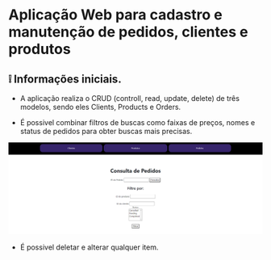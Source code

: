 # Aplicação Web para cadastro e manutenção de pedidos, clientes e produtos

## ❕ Informações iniciais.

- A aplicação realiza o CRUD (controll, read, update, delete) de três modelos, sendo eles Clients, Products e Orders.

- É possivel combinar filtros de buscas como faixas de preços, nomes e status de pedidos para obter buscas mais precisas.

![Tela de filtragem de produtos](public/images/exemplo_filtragem.png)

- É possivel deletar e alterar qualquer item.



